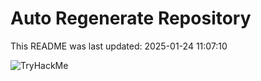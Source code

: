# Auto Regenerate Repository

This README was last updated: 2025-01-24 11:07:10

 ![TryHackMe](https://tryhackme.com/badge/533634)